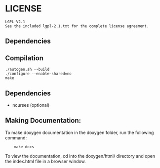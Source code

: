 # LICENSE

	LGPL-V2.1
	See the included lgpl-2.1.txt for the complete license agreement.

## Dependencies

## Compilation
    ./autogen.sh --build
    ./configure --enable-shared=no
    make

## Dependencies
* ncurses (optional)

## Making Documentation:
To make doxygen documentation in the doxygen folder, run the following command:

        make docs

To view the documentation, cd into the doxygen/html/ directory and open the index.html file in a browser window.

